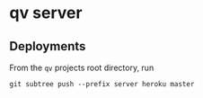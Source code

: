 # qv server

## Deployments

From the `qv` projects root directory, run

```
git subtree push --prefix server heroku master
```